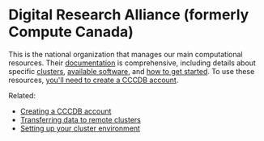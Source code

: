 # Digital Research Alliance (formerly Compute Canada)

This is the national organization that manages our main computational resources.
Their [documentation][docs] is comprehensive, including details about specific
[clusters][clusters], [available software][software], and [how to get started][get-started].
To use these resources, [you'll need to create a CCCDB account](../tutorials/cccdb.md).

Related:

- [Creating a CCCDB account](../tutorials/cccdb.md)
- [Transferring data to remote clusters](../tutorials/data_transfer.md)
- [Setting up your cluster environment](../tutorials/cluster_setup.md)

[docs]: https://docs.alliancecan.ca/wiki/Technical_documentation
[clusters]: https://docs.alliancecan.ca/wiki/National_systems#Compute_clusters
[software]: https://docs.alliancecan.ca/wiki/Available_software
[get-started]: https://docs.alliancecan.ca/wiki/Getting_started
